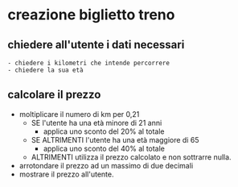 # creazione biglietto treno


## chiedere all'utente i dati necessari
    - chiedere i kilometri che intende percorrere
    - chiedere la sua età
## calcolare il prezzo
- moltiplicare il numero di km per 0,21 
    - SE l'utente ha una età minore di 21 anni
        - applica uno sconto del 20% al totale
    - SE ALTRIMENTI l'utente ha una età maggiore di 65
        - applica uno sconto del 40% al totale
    - ALTRIMENTI utilizza il prezzo calcolato e non sottrarre nulla.
- arrotondare il prezzo ad un massimo di due decimali
- mostrare il prezzo all'utente.